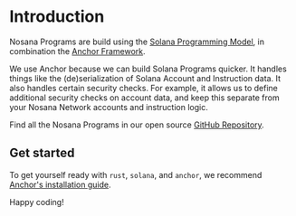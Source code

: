 # Introduction

Nosana Programs are build using the
[Solana Programming Model](https://docs.solana.com/developing/programming-model/overview),
in combination the [Anchor Framework](https://www.anchor-lang.com/).

We use Anchor because we can build Solana Programs quicker. It handles things like
the (de)serialization of Solana Account and Instruction data.
It also handles certain security checks.
For example, it allows us to define additional security checks on account data,
and keep this separate from your Nosana Network accounts and instruction logic.

Find all the Nosana Programs in our open source [GitHub Repository](https://github.com/nosana-ci/nosana-programs/).

## Get started

To get yourself ready with `rust`, `solana`, and `anchor`, we recommend
[Anchor's installation guide](https://www.anchor-lang.com/docs/installation).

Happy coding!

